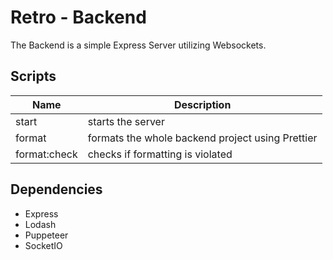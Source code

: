 # Retro - Backend

The Backend is a simple Express Server utilizing Websockets.

## Scripts

| Name         | Description                                      |
| ------------ | ------------------------------------------------ |
| start        | starts the server                                |
| format       | formats the whole backend project using Prettier |
| format:check | checks if formatting is violated                 |

## Dependencies

- Express
- Lodash
- Puppeteer
- SocketIO